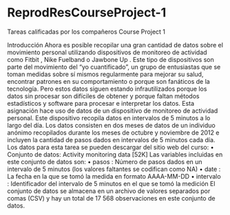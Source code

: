 # ReprodResCourseProject-1
Tareas calificadas por los compañeros Course Project 1


Introducción
Ahora es posible recopilar una gran cantidad de datos sobre el movimiento personal utilizando dispositivos de monitoreo de actividad como Fitbit , Nike Fuelband o Jawbone Up . Este tipo de dispositivos son parte del movimiento del “yo cuantificado”, un grupo de entusiastas que se toman medidas sobre sí mismos regularmente para mejorar su salud, encontrar patrones en su comportamiento o porque son fanáticos de la tecnología. Pero estos datos siguen estando infrautilizados porque los datos sin procesar son difíciles de obtener y porque faltan métodos estadísticos y software para procesar e interpretar los datos.
Esta asignación hace uso de datos de un dispositivo de monitoreo de actividad personal. Este dispositivo recopila datos en intervalos de 5 minutos a lo largo del día. Los datos consisten en dos meses de datos de un individuo anónimo recopilados durante los meses de octubre y noviembre de 2012 e incluyen la cantidad de pasos dados en intervalos de 5 minutos cada día.
Los datos para esta tarea se pueden descargar del sitio web del curso:
• Conjunto de datos: Activity monitoring data [52K]
Las variables incluidas en este conjunto de datos son:
• pasos : Número de pasos dados en un intervalo de 5 minutos (los valores faltantes se codifican como NA)
• date : La fecha en la que se tomó la medida en formato AAAA-MM-DD
• intervalo : Identificador del intervalo de 5 minutos en el que se tomó la medición
El conjunto de datos se almacena en un archivo de valores separados por comas (CSV) y hay un total de 17 568 observaciones en este conjunto de datos.
